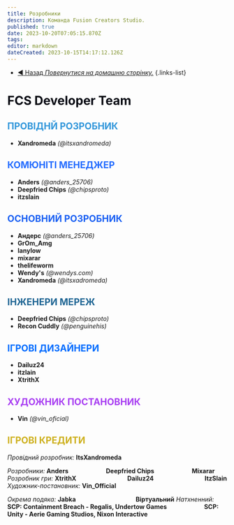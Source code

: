 ```yaml
---
title: Розробники
description: Команда Fusion Creators Studio.
published: true
date: 2023-10-20T07:05:15.870Z
tags: 
editor: markdown
dateCreated: 2023-10-15T14:17:12.126Z
---
```


- [:arrow_backward: Назад *Повернутися на домашню сторінку.*](/uk/home)
{.links-list}
# <font color="#050812">FCS Developer Team</font>
## <font color="#3498db">ПРОВІДНЙ РОЗРОБНИК</font>
- **Xandromeda** *(@itsxandromeda)*
## <font color="#256dff">КОМЮНІТІ МЕНЕДЖЕР</font>
- **Anders** *(@anders_25706)*
- **Deepfried Chips** *(@chipsproto)*
- **itzslain**


## <font color="#1c61f3">ОСНОВНИЙ РОЗРОБНИК</font>
- **Андерс** *(@anders_25706)*
- **GrOm_Amg**
- **lanylow**
- **mixarar**
- **thelifeworm**
- **Wendy's** *(@wendys.com)*
- **Xandromeda** *(@itsxadromeda)*
## <font color="#206694">ІНЖЕНЕРИ МЕРЕЖ</font>

- **Deepfried Chips** *(@chipsproto)*
- **Recon Cuddly** *(@penguinehis)*
## <font color="#006dff">ІГРОВІ ДИЗАЙНЕРИ</font>
- **Dailuz24**
- **itzlain**
- **XtrithX**
## <font color="#a940f2">ХУДОЖНИК ПОСТАНОВНИК</font>

- **Vin** *(@vin_oficial)*

## <font color="#ceb120">ІГРОВІ КРЕДИТИ</font>
*Провідний розробник:* **ItsXandromeda**

*Розробники:* **Anders**
⠀⠀⠀⠀⠀⠀⠀⠀**Deepfried Chips**
⠀⠀⠀⠀⠀⠀⠀⠀**Mixarar**
*Розробник гри:* **XtrithX**
⠀⠀⠀⠀⠀⠀⠀⠀⠀⠀⠀**Dailuz24**
⠀⠀⠀⠀⠀⠀⠀⠀⠀⠀⠀**ItzSlain**
*Художник-постановник:* **Vin_Official**

*Окрема подяка:* **Jabka**
⠀⠀⠀⠀⠀⠀⠀⠀⠀⠀⠀⠀⠀**Віртуальний**
*Натхненний:* **SCP: Containment Breach - Regalis, Undertow Games
⠀⠀⠀⠀⠀⠀⠀⠀SCP: Unity - Aerie Gaming Studios, Nixon Interactive**